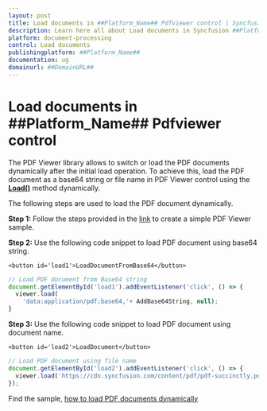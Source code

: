 ```yaml
---
layout: post
title: Load documents in ##Platform_Name## Pdfviewer control | Syncfusion
description: Learn here all about Load documents in Syncfusion ##Platform_Name## Pdfviewer control of Syncfusion Essential JS 2 and more.
platform: document-processing
control: Load documents
publishingplatform: ##Platform_Name##
documentation: ug
domainurl: ##DomainURL##
---
```


# Load documents in ##Platform_Name## Pdfviewer control

The PDF Viewer library allows to switch or load the PDF documents dynamically after the initial load operation. To achieve this, load the PDF document as a base64 string or file name in PDF Viewer control using the [**Load()**](https://ej2.syncfusion.com/javascript/documentation/api/pdfviewer/#load) method dynamically.

The following steps are used to load the PDF document dynamically.

**Step 1:** Follow the steps provided in the [link](https://ej2.syncfusion.com/javascript/documentation/pdfviewer/getting-started/) to create a simple PDF Viewer sample.

**Step 2:** Use the following code snippet to load PDF document using base64 string.

```
<button id='load1'>LoadDocumentFromBase64</button>
```

```javascript
// Load PDF document from Base64 string
document.getElementById('load1').addEventListener('click', () => {
  viewer.load(
    'data:application/pdf;base64,'+ AddBase64String, null);
}
```

**Step 3:** Use the following code snippet to load PDF document using document name.

```
<button id='load2'>LoadDocument</button>
```

```javascript
// Load PDF document using file name
document.getElementById('load2').addEventListener('click', () => {
  viewer.load('https://cdn.syncfusion.com/content/pdf/pdf-succinctly.pdf', null);
});

```

Find the sample, [how to load PDF documents dynamically](https://stackblitz.com/edit/w82pgd?devtoolsheight=33&file=index.js)